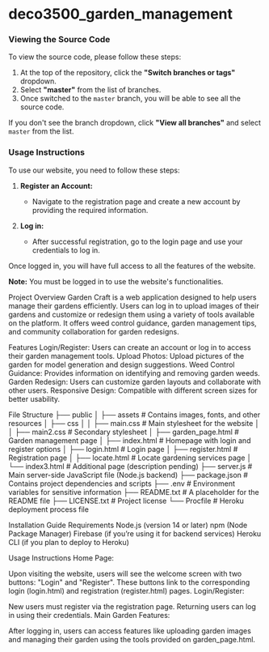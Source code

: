 # deco3500_garden_management
### Viewing the Source Code

To view the source code, please follow these steps:

1. At the top of the repository, click the **"Switch branches or tags"** dropdown.
2. Select **"master"** from the list of branches.
3. Once switched to the `master` branch, you will be able to see all the source code.

If you don't see the branch dropdown, click **"View all branches"** and select `master` from the list.

### Usage Instructions

To use our website, you need to follow these steps:

1. **Register an Account:**
   - Navigate to the registration page and create a new account by providing the required information.
   
2. **Log in:**
   - After successful registration, go to the login page and use your credentials to log in.
   
Once logged in, you will have full access to all the features of the website.

**Note:** You must be logged in to use the website's functionalities.


Project Overview
Garden Craft is a web application designed to help users manage their gardens efficiently. Users can log in to upload images of their gardens and customize or redesign them using a variety of tools available on the platform. It offers weed control guidance, garden management tips, and community collaboration for garden redesigns.

Features
	Login/Register: Users can create an account or log in to access their garden management tools.
	Upload Photos: Upload pictures of the garden for model generation and design suggestions.
	Weed Control Guidance: Provides information on identifying and removing garden weeds.
	Garden Redesign: Users can customize garden layouts and collaborate with other users.
	Responsive Design: Compatible with different screen sizes for better usability.

File Structure
├── public
│   ├── assets                # Contains images, fonts, and other resources
│   ├── css
│   │   ├── main.css          # Main stylesheet for the website
│   │   ├── main2.css         # Secondary stylesheet
│   ├── garden_page.html      # Garden management page
│   ├── index.html            # Homepage with login and register options
│   ├── login.html            # Login page
│   ├── register.html         # Registration page
│   ├── locate.html           # Locate gardening services page
│   └── index3.html           # Additional page (description pending)
├── server.js                 # Main server-side JavaScript file (Node.js backend)
├── package.json              # Contains project dependencies and scripts
├── .env                      # Environment variables for sensitive information
├── README.txt                # A placeholder for the README file
├── LICENSE.txt               # Project license
└── Procfile                  # Heroku deployment process file


Installation Guide
Requirements
Node.js (version 14 or later)
npm (Node Package Manager)
Firebase (if you’re using it for backend services)
Heroku CLI (if you plan to deploy to Heroku)

Usage Instructions
Home Page:

Upon visiting the website, users will see the welcome screen with two buttons: "Login" and "Register".
These buttons link to the corresponding login (login.html) and registration (register.html) pages.
Login/Register:

New users must register via the registration page.
Returning users can log in using their credentials.
Main Garden Features:

After logging in, users can access features like uploading garden images and managing their garden using the tools provided on garden_page.html.
